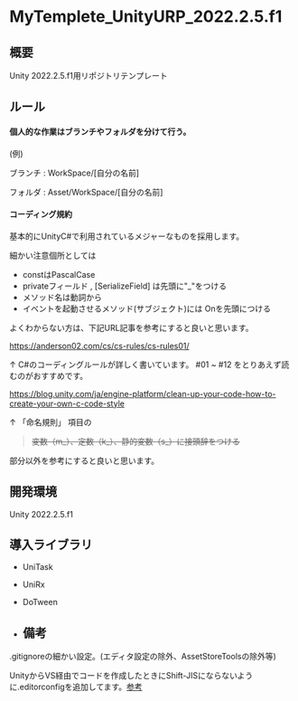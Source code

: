 # MyTemplete_UnityURP_2022.2.5.f1

## 概要

Unity 2022.2.5.f1用リポジトリテンプレート

## ルール

#### 個人的な作業はブランチやフォルダを分けて行う。

(例)
  
ブランチ : WorkSpace/[自分の名前]

フォルダ : Asset/WorkSpace/[自分の名前]

#### コーディング規約
  
基本的にUnityC#で利用されているメジャーなものを採用します。

細かい注意個所としては

- constはPascalCase
- privateフィールド , [SerializeField] は先頭に"_"をつける
- メソッド名は動詞から
- イベントを起動させるメソッド(サブジェクト)には Onを先頭につける

よくわからない方は、下記URL記事を参考にすると良いと思います。

https://anderson02.com/cs/cs-rules/cs-rules01/

↑ C#のコーディングルールが詳しく書いています。 #01 ~ #12 をとりあえず読むのがおすすめです。

https://blog.unity.com/ja/engine-platform/clean-up-your-code-how-to-create-your-own-c-code-style

↑  「命名規則」 項目の
> ~~変数（m_）、定数（k_）、静的変数（s_）に接頭辞をつける~~

部分以外を参考にすると良いと思います。

## 開発環境  

Unity 2022.2.5.f1

## 導入ライブラリ

- UniTask
- UniRx
- DoTween

- ## 備考

.gitignoreの細かい設定。(エディタ設定の除外、AssetStoreToolsの除外等)

UnityからVS経由でコードを作成したときにShift-JISにならないように.editorconfigを追加してます。[参考](https://noracle.jp/unity_script_encode_issue/)
